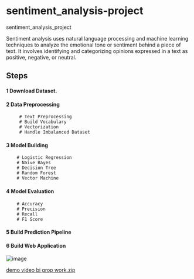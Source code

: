 # sentiment_analysis-project
sentiment_analysis_project

Sentiment analysis uses natural language processing and machine learning techniques to analyze the emotional tone or sentiment behind a piece of text. It involves identifying and categorizing opinions expressed in a text as positive, negative, or neutral.


## Steps
 #### 1  Download Dataset.
 #### 2  Data Preprocessing
         # Text Preprocessing
         # Build Vocabulary
         # Vectorization
         # Handle Imbalanced Dataset
####  3 Model Building
        # Logistic Regression
        # Naive Bayes
        # Decision Tree
        # Random Forest
        # Vector Machine
#### 4 Model Evaluation
        # Accuracy
        # Precision
        # Recall
        # F1 Score
#### 5 Build Prediction Pipeline
#### 6 Build Web Application

 ![image](https://github.com/user-attachments/assets/21a6f982-4946-4035-af2a-e83061e6be44)

 


    

 [demo video bi grop work.zip](https://github.com/user-attachments/files/18632514/demo.video.bi.grop.work.zip)


